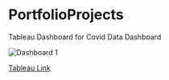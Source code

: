 # PortfolioProjects

Tableau Dashboard for Covid Data Dashboard 

![Dashboard 1](https://github.com/ShreyNaik123/PortfolioProjects/assets/61283238/0a73e706-3cce-4185-a213-f7e55a1e555e)


[Tableau Link](https://public.tableau.com/app/profile/shrey.naik/viz/CovidDataDashboard_17017037201400/Dashboard1?publish=yes)
